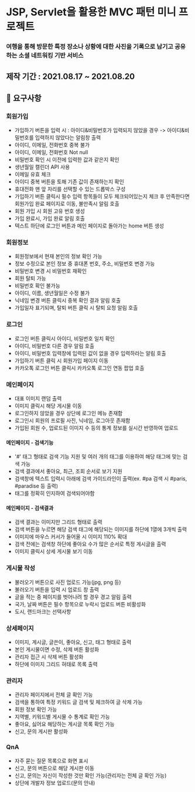 # JSP, Servlet을 활용한 MVC 패턴 미니 프로젝트
### 여행을 통해 방문한 특정 장소나 상황에 대한 사진을 기록으로 남기고 공유하는 소셜 네트워킹 기반 서비스

## 제작 기간 : 2021.08.17 ~ 2021.08.20

## 📝 요구사항
### 회원가입
- 가입하기 버튼을 입력 시 : 아이디&비밀번호가 입력되지 않았을 경우 -> 아이디&비밀번호를 입력하지 않았다는 알림창 출력
- 아이디, 이메일, 전화번호 중복 불가
- 아이디, 이메일, 전화번호 Not null
- 비밀번호 확인 시 이전에 입력한 값과 같은지 확인
- 생년월일 캘린더 API 사용
- 이메일 유효 체크
- 아이디 중복 버튼을 토해 기존 값이 존재하는지 확인
- 휴대전화 맨 앞 자리를 선택할 수 있는 드롭박스 구성
- 가입하기 버튼 클릭시 필수 입력 항목들이 모두 체크되어있는지 체크 후 만족한다면 회원가입 완료 페이지로 이동, 불만족시 알림 호출
- 회원 가입 시 회원 고유 번호 생성
- 가입 완료시, 가입 완료 알림 호출
- 텍스트 하단에 로그인 버튼과 메인 페이지로 돌아가는 home 버튼 생성
### 회원정보
- 회원정보에서 현재 본인의 정보 확인 가능
- 정보 수정으로 본인 정보 중 휴대폰 번호, 주소, 비밀번호 변경 가능
- 비밀번호 변경 시 비밀번호 재확인
- 회원 탈퇴 가능
- 비밀번호 확인 불가능
- 아이디, 이름, 생년월일은 수정 불가
- 닉네임 변경 버튼 클릭시 중복 확인 결과 알림 호출
- 가입일자 표기되며, 탈퇴 버튼 클릭 시 탈퇴 요청 알림 호출
### 로그인
- 로그인 버튼 클릭시 아이디, 비밀번호 일치 확인
- 아이디, 비밀번호 다른 경우 알림 호출
- 아이디, 비밀번호 입력창에 입력된 값이 없을 경우 입력하라는 알림 호출
- 가입하기 버튼 클릭 시 회원가입 페이지 이동
- 카카오톡 로그인 버튼 클릭시 카카오톡 로그인 연동 팝업 호출
### 메인페이지
- 대표 이미지 랜덤 출력
- 이미지 클릭시 해당 게시물 이동
- 로그인하지 않았을 경우 상단에 로그인 메뉴 존재함
- 로그인시 회원의 프로필 사진, 닉네임, 로그아웃 존재함
- 가입된 회원 수, 업로드된 이미지 수 등의 통계 정보를 실시간 반영하여 업로드
#### 메인페이지 - 검색기능
- '#' 태그 형태로 검색 기능 지원 및 여러 개의 태그를 이용하여 해당 태그에 맞는 검색 가능
- 검색 결과에서 좋아요, 최근, 조회 순서로 보기 지원
- 검색창에 텍스트 입력시 아래에 검색 가이드라인이 출력(ex. #pa 검색 시 #paris, #paradise 등 출력)
- 태그를 정확히 인지하여 검색되어야함
#### 메인페이지 - 검색결과
- 검색 결과는 이미지만 그리드 형태로 출력
- 검색 버튼을 누르면 해당 검색 태그에 해당되는 이미지를 하단에 1열에 3개씩 출력
- 이미지에 마우스 커서가 들어올 시 이미지 110% 확대
- 검색 전에는 검색창 하단에 좋아요 수가 많은 순서로 특정 게시글을 출력
- 이미지 클릭시 상세 게시물 보기 이동
### 게시물 작성
- 불러오기 버튼으로 사진 업로드 가능(jpg, png 등)
- 불러오기 버튼을 입력 시 업로드 창 출력
- 글을 적는 중 페이지를 벗어나려 할 경우 경고 알림 출력
- 국가, 날짜 버튼은 필수 항목으로 누락시 업로드 버튼 비활성화
- 도시, 랜드마크는 선택사항
### 상세페이지
- 이미지, 게시글, 글쓴이, 좋아요, 신고, 태그 형태로 출력
- 본인 게시물이면 수정, 삭제 버튼 활성화
- 관리자 접근 시 삭제 버튼 활성화
- 하단에 이미지 그리드 혀태로 목록 출력
### 관리자
- 관리자 페이지에서 전체 글 확인 가능
- 검색을 통하여 특정 키워드 글 검색 및 체크하여 글 삭제 가능
- 회원 정보 확인 가능
- 지역별, 키워드별 게시물 수 통계로 확인 가능
- 좋아요, 싫어요 해당하는 게시글 목록 확인 가능
- 신고, 문의 게시판 활성화
### QnA
- 자주 묻는 질문 목록으로 화면 표시
- 신고, 문의 버튼으로 해당 게시판 이동
- 신고, 문의는 자신이 작성한 것만 확인 가능(관리자는 전체 글 확인 가능)
- 상단에 개발자 정보 업로드(문의 안내)
